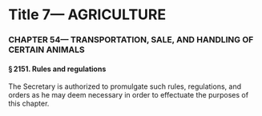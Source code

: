 
# Title 7— AGRICULTURE
### CHAPTER 54— TRANSPORTATION, SALE, AND HANDLING OF CERTAIN ANIMALS
#### § 2151. Rules and regulations

The Secretary is authorized to promulgate such rules, regulations, and orders as he may deem necessary in order to effectuate the purposes of this chapter.

